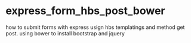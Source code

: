 # express_form_hbs_post_bower
how to submit forms with express usign hbs templatings and method get post. using bower to install bootstrap and jquery
